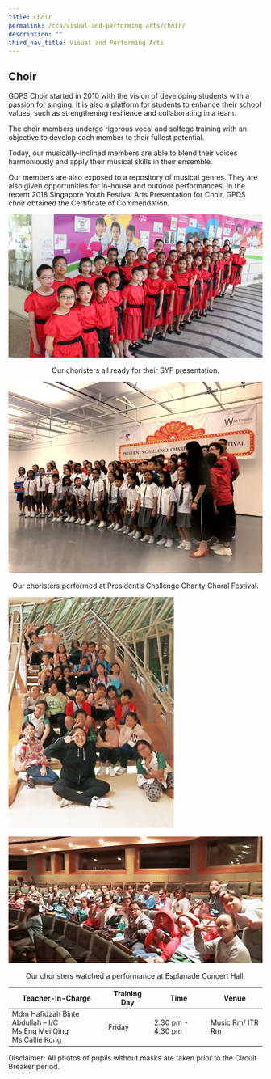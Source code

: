```yaml
---
title: Choir
permalink: /cca/visual-and-performing-arts/choir/
description: ""
third_nav_title: Visual and Performing Arts
---
```

## **Choir**

GDPS Choir started in 2010 with the vision of developing students with a passion for singing. It is also a platform for students to enhance their school values, such as strengthening resilience and collaborating in a team.

  

The choir members undergo rigorous vocal and solfege training with an objective to develop each member to their fullest potential.

  

Today, our musically-inclined members are able to blend their voices harmoniously and apply their musical skills in their ensemble.

  

Our members are also exposed to a repository of musical genres. They are also given opportunities for in-house and outdoor performances. In the recent 2018 Singapore Youth Festival Arts Presentation for Choir, GPDS choir obtained the Certificate of Commendation.

![](/images/CCA/Choir%201.jpg)

<center>Our choristers all ready for their SYF presentation.</center>

![](/images/CCA/Choir%202.jpg)

<center>Our choristers performed at President’s Challenge Charity Choral Festival.</center>


<img src="/images/CCA/Choir%203.jpg"  
     style="width:65%">


![](/images/CCA/Choir%204.jpeg)

<center>
Our choristers watched a performance at Esplanade Concert Hall.</center>


<table>
<thead>
  <tr>
    <th>Teacher-In-Charge</th>
    <th>Training Day</th>
    <th>Time</th>
    <th>Venue</th>
  </tr>
</thead>
<tbody>
  <tr>
    <td>Mdm Hafidzah Binte Abdullah – I/C<br>Ms Eng Mei Qing<br>Ms Callie Kong</td>
    <td>Friday<br></td>
    <td>2.30 pm - 4.30 pm<br></td>
    <td>Music Rm/ ITR Rm</td>
  </tr>
</tbody>
</table>


Disclaimer: All photos of pupils without masks are taken prior to the Circuit Breaker period.